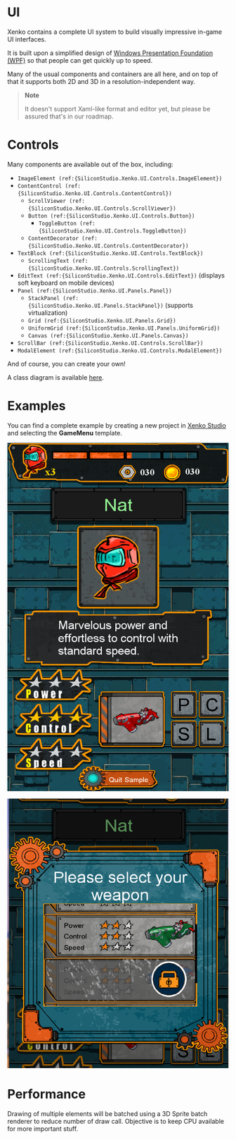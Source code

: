 # UI

Xenko contains a complete UI system to build visually impressive in-game UI interfaces.

It is built upon a simplified design of [Windows Presentation Foundation (WPF)](http://msdn.microsoft.com/en-us/library/ms754130%28v=vs.110%29.aspx)  so that people can get quickly up to speed.

Many of the usual components and containers are all here, and on top of that it supports both 2D and 3D in a resolution-independent way.

> **Note**
> 
> 
>     
>             
>     
>     
> 
> It doesn't support Xaml-like format and editor yet, but please be assured that's in our roadmap.    

# Controls

Many components are available out of the box, including:

- `ImageElement (ref:{SiliconStudio.Xenko.UI.Controls.ImageElement})`
- `ContentControl (ref:{SiliconStudio.Xenko.UI.Controls.ContentControl})`
  - `ScrollViewer (ref:{SiliconStudio.Xenko.UI.Controls.ScrollViewer})`
  - `Button (ref:{SiliconStudio.Xenko.UI.Controls.Button})`
    - `ToggleButton (ref:{SiliconStudio.Xenko.UI.Controls.ToggleButton})`
  - `ContentDecorator (ref:{SiliconStudio.Xenko.UI.Controls.ContentDecorator})`
- `TextBlock (ref:{SiliconStudio.Xenko.UI.Controls.TextBlock})`
  - `ScrollingText (ref:{SiliconStudio.Xenko.UI.Controls.ScrollingText})`
- `EditText (ref:{SiliconStudio.Xenko.UI.Controls.EditText})` (displays soft keyboard on mobile devices)
- `Panel (ref:{SiliconStudio.Xenko.UI.Panels.Panel})`
  - `StackPanel (ref:{SiliconStudio.Xenko.UI.Panels.StackPanel})` (supports virtualization)
  - `Grid (ref:{SiliconStudio.Xenko.UI.Panels.Grid})`
  - `UniformGrid (ref:{SiliconStudio.Xenko.UI.Panels.UniformGrid})`
  - `Canvas (ref:{SiliconStudio.Xenko.UI.Panels.Canvas})`
- `ScrollBar (ref:{SiliconStudio.Xenko.UI.Controls.ScrollBar})`
- `ModalElement (ref:{SiliconStudio.Xenko.UI.Controls.ModalElement})`

And of course, you can create your own!

A class diagram is available [here](controls/uielement-class-diagram.md).

# Examples

You can find a complete example by creating a new project in [Xenko Studio](../xenko-studio/index.md) and selecting the **GameMenu** template.

![images/ui-1.png](images/ui-1.png) 

![images/ui-2.png](images/ui-2.png) 

# Performance

Drawing of multiple elements will be batched using a 3D Sprite batch renderer to reduce number of draw call. Objective is to keep CPU available for more important stuff.

